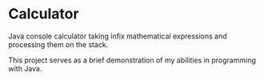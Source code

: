 # Calculator
Java console calculator taking infix mathematical expressions and processing them on the stack.

This project serves as a brief demonstration of my abilities in programming with Java.
